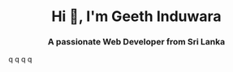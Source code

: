 <h1 align="center">Hi 👋, I'm Geeth Induwara</h1>
<h3 align="center">A passionate Web Developer from Sri Lanka</h3>

q
q
q
q

